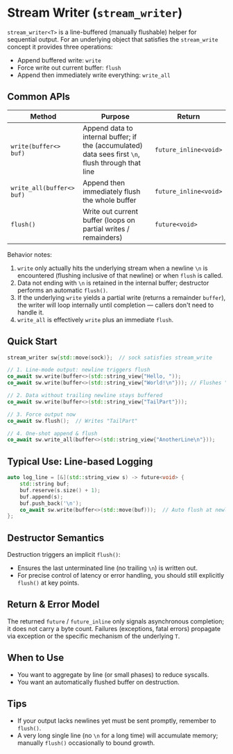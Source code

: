 # Stream Writer (`stream_writer`)

`stream_writer<T>` is a line-buffered (manually flushable) helper for sequential output. For an underlying object that satisfies the `stream_write` concept it provides three operations:

- Append buffered write: `write`
- Force write out current buffer: `flush`
- Append then immediately write everything: `write_all`

## Common APIs

| Method                    | Purpose                                                                                            | Return                |
| ------------------------- | -------------------------------------------------------------------------------------------------- | --------------------- |
| `write(buffer<> buf)`     | Append data to internal buffer; if the (accumulated) data sees first `\n`, flush through that line | `future_inline<void>` |
| `write_all(buffer<> buf)` | Append then immediately flush the whole buffer                                                     | `future_inline<void>` |
| `flush()`                 | Write out current buffer (loops on partial writes / remainders)                                    | `future<void>`        |

Behavior notes:

1. `write` only actually hits the underlying stream when a newline `\n` is encountered (flushing inclusive of that newline) or when `flush` is called.
2. Data not ending with `\n` is retained in the internal buffer; destructor performs an automatic `flush()`.
3. If the underlying `write` yields a partial write (returns a remainder `buffer`), the writer will loop internally until completion — callers don't need to handle it.
4. `write_all` is effectively `write` plus an immediate `flush`.

## Quick Start

```cpp
stream_writer sw{std::move(sock)};  // sock satisfies stream_write

// 1. Line-mode output: newline triggers flush
co_await sw.write(buffer<>(std::string_view{"Hello, "));
co_await sw.write(buffer<>(std::string_view{"World!\n"})); // Flushes "Hello, World!\n"

// 2. Data without trailing newline stays buffered
co_await sw.write(buffer<>(std::string_view{"TailPart"}));

// 3. Force output now
co_await sw.flush();  // Writes "TailPart"

// 4. One-shot append & flush
co_await sw.write_all(buffer<>(std::string_view{"AnotherLine\n"}));
```

## Typical Use: Line-based Logging

```cpp
auto log_line = [&](std::string_view s) -> future<void> {
    std::string buf;
    buf.reserve(s.size() + 1);
    buf.append(s);
    buf.push_back('\n');
    co_await sw.write(buffer<>(std::move(buf)));  // Auto flush at newline
};
```

## Destructor Semantics

Destruction triggers an implicit `flush()`:

- Ensures the last unterminated line (no trailing `\n`) is written out.
- For precise control of latency or error handling, you should still explicitly `flush()` at key points.

## Return & Error Model

The returned `future` / `future_inline` only signals asynchronous completion; it does not carry a byte count. Failures (exceptions, fatal errors) propagate via exception or the specific mechanism of the underlying `T`.

## When to Use

- You want to aggregate by line (or small phases) to reduce syscalls.
- You want an automatically flushed buffer on destruction.

## Tips

- If your output lacks newlines yet must be sent promptly, remember to `flush()`.
- A very long single line (no `\n` for a long time) will accumulate memory; manually `flush()` occasionally to bound growth.
